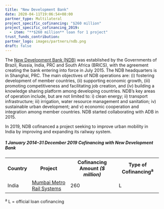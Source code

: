 ```yaml
---
title: "New Development Bank"
date: 2020-04-11T19:06:54+08:00
partner_type: Multilateral
project_specific_cofinancing: "$260 million"
project_specific_cofinancing_2019:
  - item: "**$260 million** loan for 1 project"
trust_funds_contribution:
partner_logo: images/partners/ndb.png
draft: false
---
```

The <a href="https://www.ndb.int/">New Development Bank (NDB)</a> was established by the Governments of Brazil, Russia, India, PRC and South Africa (BRICS), with the agreement creating the bank entering into force in July 2015. The NDB headquarters is in Shanghai, PRC. The main objectives of NDB operations are: (i) fostering development of member countries, (ii) supporting economic growth, (iii) promoting competitiveness and facilitating job creation, and (iv) building a knowledge sharing platform among developing countries. NDB’s key areas of operation include, but are not limited to: i) clean energy; ii) transport infrastructure; iii) irrigation, water resource management and sanitation; iv) sustainable urban development; and v) economic cooperation and integration among member countries. NDB started collaborating with ADB in 2015.

In 2019, NDB cofinanced a project seeking to improve urban mobility in India by improving and expanding its railway system.  

<split>

##### _1 January 2014–31 December 2019_ Cofinancing with New Development Bank

<table class="table dr-partner-table">
<tr>
<th>Country</th>
<th>Project</th>
<th>Cofinancing Amount <em>($ million)</em></th>
<th>Type of Cofinancing<sup>a</sup></th>
</tr>

<tr>
<td>India</td>
<td><a href="https://www.adb.org/projects/49469-007/main" target="_blank">Mumbai Metro Rail Systems</a></td>
<td>260 </td>
<td>L</td>
</tr>

</table>


<p class="dr-footnote"><sup>a</sup> L = official loan cofinancing </p>